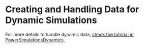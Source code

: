 # Creating and Handling Data for Dynamic Simulations

For more details to handle dynamic data, [check the tutorial in PowerSimulationsDynamics](https://nrel-sienna.github.io/PowerSimulationsDynamics.jl/stable/tutorials/tutorial_dynamic_data/).
